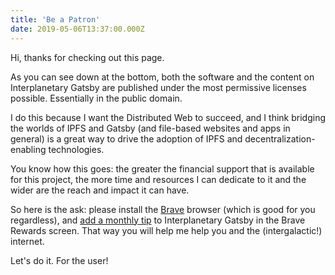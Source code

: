 ```yaml
---
title: 'Be a Patron'
date: 2019-05-06T13:37:00.000Z
---
```


Hi, thanks for checking out this page.

As you can see down at the bottom, both the software and the content on
Interplanetary Gatsby are published under the most permissive licenses
possible. Essentially in the public domain.

I do this because I want the Distributed Web to succeed, and I think bridging
the worlds of IPFS and Gatsby (and file-based websites and apps in general) is
a great way to drive the adoption of IPFS and decentralization-enabling
technologies.

You know how this goes: the greater the financial support that is available for
this project, the more time and resources I can dedicate to it and the wider
are the reach and impact it can have.

So here is the ask: please install the
[Brave](https://brave.com 'Brave browser') browser (which is good for you
regardless), and
[add a monthly tip](https://support.brave.com/hc/en-us/articles/360021123971-How-do-I-tip-websites-and-Content-Creators-in-Brave-Rewards- 'pretty please')
to Interplanetary Gatsby in the Brave Rewards screen. That way you will help me
help you and the (intergalactic!) internet.

Let's do it. For the user!
